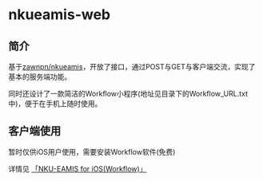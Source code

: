# nkueamis-web

## 简介

基于[zawnpn/nkueamis](http://github.com/zawnpn/nkueamis)，开放了接口，通过POST与GET与客户端交流，实现了基本的服务端功能。

同时还设计了一款简洁的Workflow小程序(地址见目录下的Workflow_URL.txt中)，便于在手机上随时使用。

## 客户端使用

暂时仅供iOS用户使用，需要安装Workflow软件(免费)

详情见 [「NKU-EAMIS for iOS(Workflow)」](http://www.oncemath.com/eamis-workflow.html)
